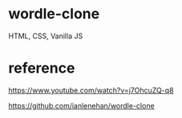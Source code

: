 # wordle-clone
HTML, CSS, Vanilla JS

# reference
https://www.youtube.com/watch?v=j7OhcuZQ-q8

https://github.com/ianlenehan/wordle-clone
